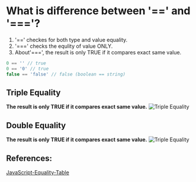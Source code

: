 # What is difference between '==' and '==='?

1. '==' checkes for both type and value equality.
2. '===' checks the equlity of value ONLY.
3. About'===', the result is only TRUE if it compares exact same value.

```js
0 == '' // true
0 == '0' // true
false == 'false' // false (boolean == string)
```

## Triple Equality

**The result is only TRUE if it compares exact same value.**
![Triple Equality](http://www.hirokoymj.com/images/EqualityTable_triple.png)


## Double Equality

**The result is only TRUE if it compares exact same value.**
![Triple Equality](http://www.hirokoymj.com/images/EqualityTable_double.png)


## References:
[JavaScript-Equality-Table](https://dorey.github.io/JavaScript-Equality-Table/)


